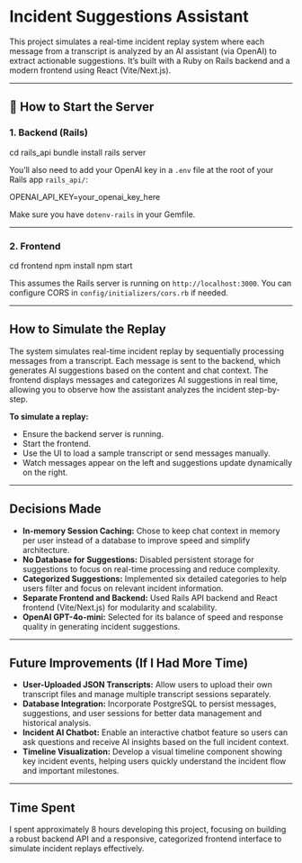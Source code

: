 # Incident Suggestions Assistant

This project simulates a real-time incident replay system where each message from a transcript is analyzed by an AI assistant (via OpenAI) to extract actionable suggestions. It’s built with a Ruby on Rails backend and a modern frontend using React (Vite/Next.js).

---

## 🚀 How to Start the Server

### 1. Backend (Rails)

cd rails_api
bundle install
rails server


You’ll also need to add your OpenAI key in a `.env` file at the root of your Rails app `rails_api/`:

OPENAI_API_KEY=your_openai_key_here


Make sure you have `dotenv-rails` in your Gemfile.

---

### 2. Frontend

cd frontend
npm install
npm start


This assumes the Rails server is running on `http://localhost:3000`. You can configure CORS in `config/initializers/cors.rb` if needed.

---

## How to Simulate the Replay

The system simulates real-time incident replay by sequentially processing messages from a transcript. Each message is sent to the backend, which generates AI suggestions based on the content and chat context. The frontend displays messages and categorizes AI suggestions in real time, allowing you to observe how the assistant analyzes the incident step-by-step.

**To simulate a replay:**

- Ensure the backend server is running.
- Start the frontend.
- Use the UI to load a sample transcript or send messages manually.
- Watch messages appear on the left and suggestions update dynamically on the right.

---

## Decisions Made

- **In-memory Session Caching:** Chose to keep chat context in memory per user instead of a database to improve speed and simplify architecture.
- **No Database for Suggestions:** Disabled persistent storage for suggestions to focus on real-time processing and reduce complexity.
- **Categorized Suggestions:** Implemented six detailed categories to help users filter and focus on relevant incident information.
- **Separate Frontend and Backend:** Used Rails API backend and React frontend (Vite/Next.js) for modularity and scalability.
- **OpenAI GPT-4o-mini:** Selected for its balance of speed and response quality in generating incident suggestions.

---

## Future Improvements (If I Had More Time)

- **User-Uploaded JSON Transcripts:** Allow users to upload their own transcript files and manage multiple transcript sessions separately.
- **Database Integration:** Incorporate PostgreSQL to persist messages, suggestions, and user sessions for better data management and historical analysis.
- **Incident AI Chatbot:** Enable an interactive chatbot feature so users can ask questions and receive AI insights based on the full incident context.
- **Timeline Visualization:** Develop a visual timeline component showing key incident events, helping users quickly understand the incident flow and important milestones.

---

## Time Spent

I spent approximately 8 hours developing this project, focusing on building a robust backend API and a responsive, categorized frontend interface to simulate incident replays effectively.
